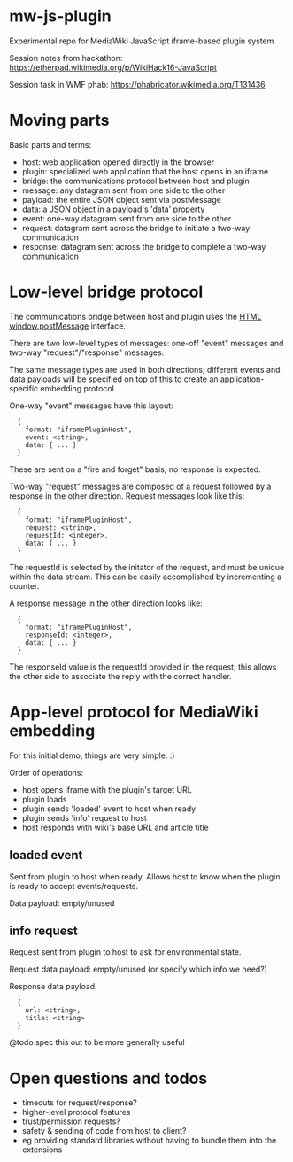 # mw-js-plugin
Experimental repo for MediaWiki JavaScript iframe-based plugin system

Session notes from hackathon: https://etherpad.wikimedia.org/p/WikiHack16-JavaScript

Session task in WMF phab: https://phabricator.wikimedia.org/T131436

Moving parts
============

Basic parts and terms:
* host: web application opened directly in the browser
* plugin: specialized web application that the host opens in an iframe
* bridge: the communications protocol between host and plugin
 * message: any datagram sent from one side to the other
  * payload: the entire JSON object sent via postMessage
  * data: a JSON object in a payload's 'data' property
 * event: one-way datagram sent from one side to the other
 * request: datagram sent across the bridge to initiate a two-way communication
 * response: datagram sent across the bridge to complete a two-way communication

Low-level bridge protocol
==============================

The communications bridge between host and plugin uses the [HTML window.postMessage](https://developer.mozilla.org/en-US/docs/Web/API/Window/postMessage) interface.

There are two low-level types of messages: one-off "event" messages and two-way "request"/"response" messages.

The same message types are used in both directions; different events and data payloads will be specified on top of this to create an application-specific embedding protocol.

One-way "event" messages have this layout:

```
  {
    format: "iframePluginHost",
    event: <string>,
    data: { ... }
  }
```

These are sent on a "fire and forget" basis; no response is expected.

Two-way "request" messages are composed of a request followed by a response in the other direction. Request messages look like this:

```
  {
    format: "iframePluginHost",
    request: <string>,
    requestId: <integer>,
    data: { ... }
  }
```

The requestId is selected by the initator of the request, and must be unique within the data stream. This can be easily accomplished by incrementing a counter.


A response message in the other direction looks like:

```
  {
    format: "iframePluginHost",
    responseId: <integer>,
    data: { ... }
  }
```

The responseId value is the requestId provided in the request; this allows the other side to associate the reply with the correct handler.

App-level protocol for MediaWiki embedding
==========================================

For this initial demo, things are very simple. :)

Order of operations:

* host opens iframe with the plugin's target URL
* plugin loads
* plugin sends 'loaded' event to host when ready
* plugin sends 'info' request to host
 * host responds with wiki's base URL and article title

loaded event
------------

Sent from plugin to host when ready. Allows host to know when the plugin is ready to accept events/requests.

Data payload: empty/unused

info request
------------

Request sent from plugin to host to ask for environmental state.

Request data payload: empty/unused (or specify which info we need?)

Response data payload:
```
  {
    url: <string>,
    title: <string>
  }
```

@todo spec this out to be more generally useful


Open questions and todos
========================

* timeouts for request/response?
* higher-level protocol features
 * trust/permission requests?
 * safety & sending of code from host to client?
  * eg providing standard libraries without having to bundle them into the extensions
